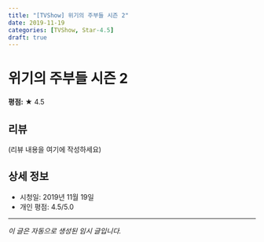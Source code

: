 ```yaml
---
title: "[TVShow] 위기의 주부들 시즌 2"
date: 2019-11-19
categories: [TVShow, Star-4.5]
draft: true
---
```


# 위기의 주부들 시즌 2

**평점:** ★ 4.5

## 리뷰

(리뷰 내용을 여기에 작성하세요)

## 상세 정보

- 시청일: 2019년 11월 19일
- 개인 평점: 4.5/5.0

---

*이 글은 자동으로 생성된 임시 글입니다.*
